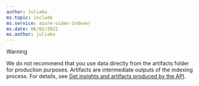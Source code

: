 ```yaml
---
author: Juliako
ms.topic: include 
ms.service: azure-video-indexer
ms.date: 06/02/2022
ms.author: juliako
---
```


> [!WARNING]
> We do not recommend that you use data directly from the artifacts folder for production purposes. Artifacts are intermediate outputs of the indexing process. For details, see [Get insights and artifacts produced by the API](../video-indexer-output-json-v2.md#get-insights-produced-by-the-api).
